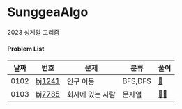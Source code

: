 # SunggeaAlgo
2023 성게알 고리즘 

#### Problem List

| 날짜 | 번호                                             | 문제                | 분류 |풀이 |
| ---- | ------------------------------------------------ | ------------------| --------|---- |
| 0102 | [bj1241](https://www.acmicpc.net/problem/16234)|인구 이동|  BFS,DFS     |[🏃‍](202301/0102/bj16234_인구이동.md)  |
| 0103 | [bj7785](https://www.acmicpc.net/problem/7785)|회사에 있는 사람| 문자열   |[👨‍💼](202301/0103/bj7785_회사에있는사람.md) |
